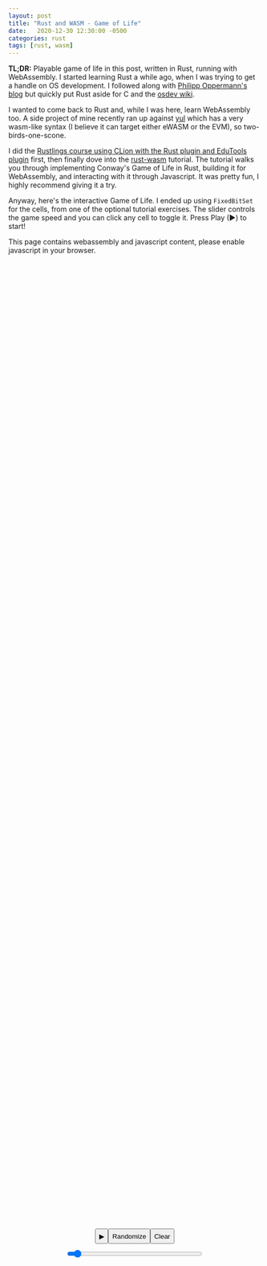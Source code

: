 ```yaml
---
layout: post
title: "Rust and WASM - Game of Life"
date:   2020-12-30 12:30:00 -0500
categories: rust
tags: [rust, wasm]
---
```


**TL;DR:** Playable game of life in this post, written in Rust, running with WebAssembly.
I started learning Rust a while ago, when I was trying to get a handle
on OS development. I followed along with 
[Philipp Oppermann's blog](https://os.phil-opp.com/) but quickly put Rust
aside for C and the [osdev wiki](https://wiki.osdev.org/Expanded_Main_Page).

I wanted to come back to Rust and, while I was here, learn WebAssembly too.
A side project of mine recently ran up against [yul](https://ethereum.org/en/developers/docs/smart-contracts/languages/#yul)
which has a very wasm-like syntax (I believe it can target either eWASM or
the EVM), so two-birds-one-scone.

I did the [Rustlings course using CLion with the Rust plugin and EduTools plugin](https://blog.jetbrains.com/education/2019/12/19/rustlings-course-adaptation/)
first, then finally dove into the [rust-wasm](https://rustwasm.github.io/docs/book/introduction.html)
tutorial. The tutorial walks you through implementing Conway's Game of Life
in Rust, building it for WebAssembly, and interacting with it through Javascript.
It was pretty fun, I highly recommend giving it a try.

Anyway, here's the interactive Game of Life. I ended up using `FixedBitSet`
for the cells, from one of the optional tutorial exercises. The slider controls
the game speed and you can click any cell to toggle it. Press Play (▶) to start!

<style>
#fps {
    white-space: pre;
    font-family: monospace;
}
#game-of-life {
    position: relative;
    top: 0;
    left: 0;
    width: 100%;
    height: 100%;
    display: flex;
    flex-direction: column;
    align-items: center;
    justify-content: center;
}
.Row {
    display: table;
    margin-left: auto;
    margin-right: auto;
    width: 100%;
    table-layout: fixed;
    border-spacing: 10px;
    align-items: center;
    justify-content: center;
    position: relative;
    text-align: center;
}
.buttons {
    height: 30px;
}
.slider {
    width: 270px;
    display: block;
}
</style>

<noscript>This page contains webassembly and javascript content, please enable javascript in your browser.</noscript>
<div id="game-of-life">
    <canvas id="game-of-life-canvas"></canvas>
    <div class="Row">
        <button class="buttons" id="play-pause">▶</button>
        <button class="buttons" id="random">Randomize</button>
        <button class="buttons" id="clear">Clear</button>
    </div>
    <input type="range" id="tick-range" min="0" max="100" value="5" class="slider post-content e-content">
    <div id="fps"></div>
    <script src="./bootstrap.js"></script>
</div>
